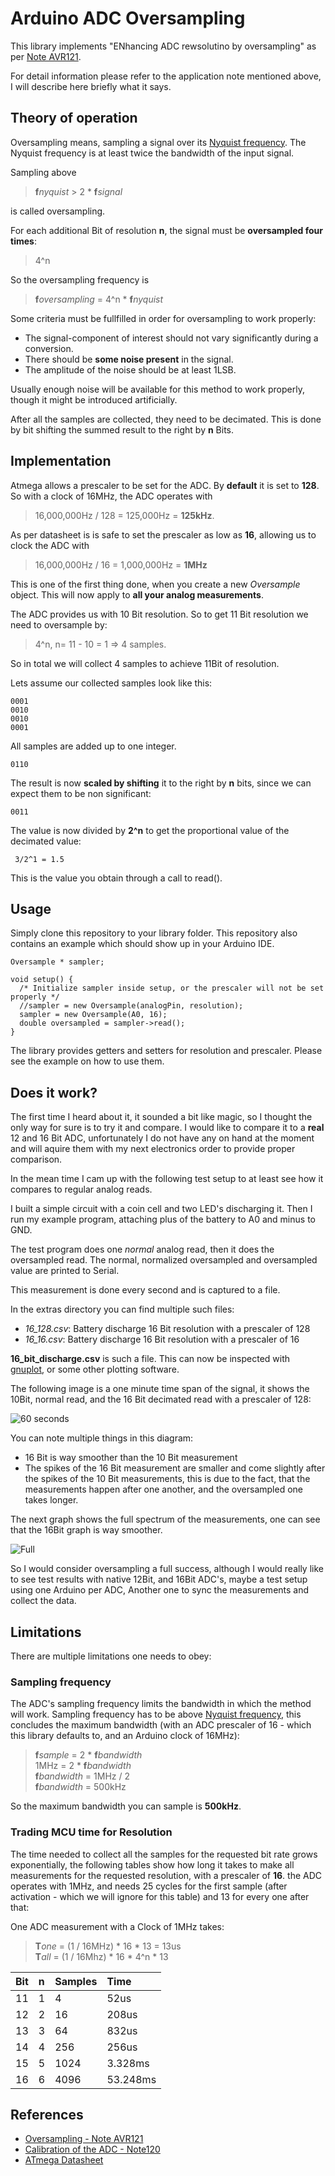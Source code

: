 # Arduino ADC Oversampling
This library implements "ENhancing ADC rewsolutino by oversampling" as per [Note AVR121](http://www.atmel.com/images/doc8003.pdf).

For detail information please refer to the application note mentioned above, I will describe here briefly what it says.

## Theory of operation
Oversampling means, sampling a signal over its [Nyquist frequency](https://en.wikipedia.org/wiki/Nyquist_frequency). The Nyquist frequency is at least twice the bandwidth of the input signal.

Sampling above

> **f***nyquist* > 2 * **f***signal*

is called oversampling.

For each additional Bit of resolution **n**, the signal must be **oversampled four times**:

> 4^n

So the oversampling frequency is

> **f***oversampling* = 4^n * **f***nyquist*

Some criteria must be fullfilled in order for oversampling to work properly:

* The signal-component of interest should not vary significantly during a conversion.
* There should be **some noise present** in the signal.
* The amplitude of the noise should be at least 1LSB.

Usually enough noise will be available for this method to work properly, though it might be introduced artificially.

After all the samples are collected, they need to be decimated. This is done by bit shifting the summed result to the right by **n** Bits.

## Implementation
Atmega allows a prescaler to be set for the ADC. By **default** it is set to **128**.
So with a clock of 16MHz, the ADC operates with

> 16,000,000Hz / 128 = 125,000Hz = **125kHz**.

As per datasheet is is safe to set the prescaler as low as **16**, allowing us to clock the ADC with

> 16,000,000Hz / 16 = 1,000,000Hz = **1MHz**

This is one of the first thing done, when you create a new *Oversample* object. This will now apply to **all your analog measurements**.

The ADC provides us with 10 Bit resolution. So to get 11 Bit resolution we need to oversample by:

> 4^n, n= 11 - 10 = 1 => 4 samples.

So in total we will collect 4 samples to achieve 11Bit of resolution.

Lets assume our collected samples look like this:

    0001
    0010
    0010
    0001

All samples are added up to one integer.

    0110

The result is now **scaled by shifting** it to the right by **n** bits, since we can expect them to be non significant:

    0011

The value is now divided by **2^n** to get the proportional value of the decimated value:

     3/2^1 = 1.5

This is the value you obtain through a call to read().

## Usage
Simply clone this repository to your library folder. This repository also contains an example which should show up in your Arduino IDE.

```Arduino
Oversample * sampler;

void setup() {
  /* Initialize sampler inside setup, or the prescaler will not be set properly */
  //sampler = new Oversample(analogPin, resolution);
  sampler = new Oversample(A0, 16);
  double oversampled = sampler->read();
}
```
The library provides getters and setters for resolution and prescaler. Please see the example on how to use them.

## Does it work?
The first time I heard about it, it sounded a bit like magic, so I thought the only way for sure is to try it and compare. I would like to compare it to a **real** 12 and 16 Bit ADC, unfortunately I do not have any on hand at the moment and will aquire them with my next electronics order to provide proper comparison.

In the mean time I cam up with the following test setup to at least see how it compares to regular analog reads.

I built a simple circuit with a coin cell and two LED's discharging it. Then I run my example program, attaching plus of the battery to A0 and minus to GND.

The test program does one *normal* analog read, then it does the oversampled read. The normal, normalized oversampled and oversampled value are printed to Serial.

This measurement is done every second and is captured to a file.

In the extras directory you can find multiple such files:
* *16_128.csv*: Battery discharge 16 Bit resolution with a prescaler of 128
* *16_16.csv*: Battery discharge 16 Bit resolution with a prescaler of 16

**16_bit_discharge.csv** is such a file. This can now be inspected with [gnuplot](http://www.gnuplot.info/), or some other plotting software.

The following image is a one minute time span of the signal, it shows the 10Bit, normal read, and the 16 Bit decimated read with a prescaler of 128:

![60 seconds](extras/OversampleTest/16_128-60sec.png)

You can note multiple things in this diagram:

* 16 Bit is way smoother than the 10 Bit measurement
* The spikes of the 16 Bit measurement are smaller and come slightly after the spikes of the 10 Bit measurements, this is due to the fact, that the measurements happen after one another, and the oversampled one takes longer.

The next graph shows the full spectrum of the measurements, one can see that the 16Bit graph is way smoother.

![Full](extras/OversampleTest/16_128-full.png)

So I would consider oversampling a full success, although I would really like to see test results with native 12Bit, and 16Bit ADC's, maybe a test setup using one Arduino per ADC, Another one to sync the measurements and collect the data.

## Limitations
There are multiple limitations one needs to obey:

### Sampling frequency
The ADC's sampling frequency limits the bandwidth in which the method will work.
Sampling frequency has to be above [Nyquist frequency](https://en.wikipedia.org/wiki/Nyquist_frequency), this concludes the maximum bandwidth (with an ADC prescaler of 16 - which this library defaults to, and an Arduino clock of 16MHz):

> **f***sample* = 2 * **f***bandwidth*  
> 1MHz = 2 * **f***bandwidth*  
> **f***bandwidth* = 1MHz / 2  
> **f***bandwidth* = 500kHz  

So the maximum bandwidth you can sample is **500kHz**.

### Trading MCU time for Resolution
The time needed to collect all the samples for the requested bit rate grows exponentially, the following tables show how long it takes to make all measurements for the requested resolution, with a prescaler of **16**. the ADC operates with 1MHz, and needs 25 cycles for the first sample (after activation - which we will ignore for this table) and 13 for every one after that:

One ADC measurement with a Clock of 1MHz takes:

> **T***one* = (1 / 16MHz) * 16 * 13 = 13us  
> **T***all* = (1 / 16Mhz) * 16 * 4^n * 13  

| Bit | n  | Samples | Time     |
|:----|:---|:--------|:---------|
| 11  | 1  | 4       | 52us     |
| 12  | 2  | 16      | 208us    |
| 13  | 3  | 64      | 832us    |
| 14  | 4  | 256     | 256us    |
| 15  | 5  | 1024    | 3.328ms  |
| 16  | 6  | 4096    | 53.248ms |

## References
 * [Oversampling - Note AVR121](http://www.atmel.com/images/doc8003.pdf)
 * [Calibration of the ADC - Note120 ](https://www.element14.com/community/docs/DOC-30916/l/atmel-avr120-application-note-for-characterization-and-calibration-of-the-adc-on-an-avr)
 * [ATmega Datasheet](http://www.atmel.com/images/Atmel-8271-8-bit-AVR-Microcontroller-ATmega48A-48PA-88A-88PA-168A-168PA-328-328P_datasheet_Complete.pdf)
